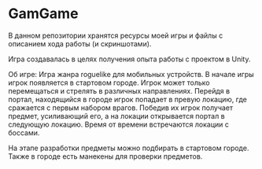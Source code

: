 # GamGame

В данном репозитории хранятся ресурсы моей игры и файлы с описанием хода работы (и скриншотами).

Игра создавалась в целях получения опыта работы с проектом в Unity.

Об игре:
Игра жанра roguelike для мобильных устройств. В начале игры игрок появляется в стартовом городе. Игрок может только перемещаться и стрелять в различных направлениях. Перейдя в портал, находящийся в городе игрок попадает в превую локацию, где сражается с первым набором врагов. Победив их игрок получает предмет, усиливающий его, а на локации открывается портал в следующую локацию. Время от времени встречаются локации с боссами. 

На этапе разработки предметы можно подбирать в стартовом городе. Также в городе есть манекены для проверки предметов.
